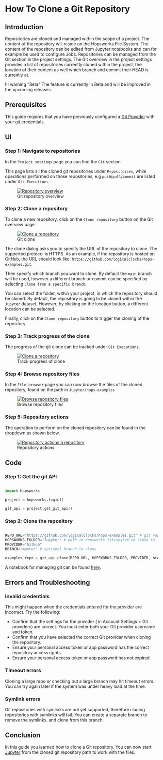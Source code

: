 # How To Clone a Git Repository

## Introduction

Repositories are cloned and managed within the scope of a project. The content of the repository will reside on the Hopsworks File System. The content of the repository can be edited from Jupyter notebooks and can for example be used to configure Jobs.
Repositories can be managed from the Git section in the project settings. The Git overview in the project settings provides a list of repositories currently cloned within the project, the location of their content as well which branch and commit their HEAD is currently at.

!!! warning "Beta"
    The feature is currently in Beta and will be improved in the upcoming releases.

## Prerequisites

This guide requires that you have previously configured a [Git Provider](configure_git_provider.md) with your git credentials.

## UI

### Step 1: Navigate to repositories

In the `Project settings` page you can find the `Git` section.

This page lists all the cloned git repositories under `Repositories`, while operations performed on those repositories, e.g `push`/`pull`/`commit` are listed under `Git Executions`.

<p align="center">
  <figure>
    <a  href="../../../../assets/images/guides/git/repository_overview.png">
      <img src="../../../../assets/images/guides/git/repository_overview.png" alt="Repository overview">
    </a>
    <figcaption>Git repository overview</figcaption>
  </figure>
</p>

### Step 2: Clone a repository

To clone a new repository, click on the `Clone repository` button on the Git overview page.

<p align="center">
  <figure>
    <a  href="../../../../assets/images/guides/git/clone_repo_dialog.png">
      <img src="../../../../assets/images/guides/git/clone_repo_dialog.png" alt="Clone a repository">
    </a>
    <figcaption>Git clone</figcaption>
  </figure>
</p>

The clone dialog asks you to specify the URL of the repository to clone. The supported protocol is HTTPS. As an example, if the repository is hosted on GitHub, the URL should look like: `https://github.com/logicalclocks/hops-examples.git`.

Then specify which branch you want to clone. By default the `main` branch will be used, however a different branch or commit can be specified by selecting `Clone from a specific branch`.

You can select the folder, within your project, in which the repository should be cloned. By default, the repository is going to be cloned within the `Jupyter` dataset. However, by clicking on the location button, a different location can be selected.

Finally, click on the `Clone repository` button to trigger the cloning of the repository.

### Step 3: Track progress of the clone

The progress of the git clone can be tracked under `Git Executions`.

<p align="center">
  <figure>
    <a  href="../../../../assets/images/guides/git/repo_cloning.png">
      <img src="../../../../assets/images/guides/git/repo_cloning.png" alt="Clone a repository">
    </a>
    <figcaption>Track progress of clone</figcaption>
  </figure>
</p>

### Step 4: Browse repository files

In the `File browser` page you can now browse the files of the cloned repository, found on the path in `Jupyter/hops-examples`

<p align="center">
  <figure>
    <a  href="../../../../assets/images/guides/git/browse_repo_files.png">
      <img src="../../../../assets/images/guides/git/browse_repo_files.png" alt="Browse repository files">
    </a>
    <figcaption>Browse repository files</figcaption>
  </figure>
</p>

### Step 5: Repository actions

The operation to perform on the cloned repository can be found in the dropdown as shown below.

<p align="center">
  <figure>
    <a  href="../../../../assets/images/guides/git/repo_actions.gif">
      <img src="../../../../assets/images/guides/git/repo_actions.gif" alt="Repository actions a repository">
    </a>
    <figcaption>Repository actions</figcaption>
  </figure>
</p>

## Code

### Step 1: Get the git API

```python

import hopsworks

project = hopsworks.login()

git_api = project.get_git_api()

```

### Step 2: Clone the repository

```python

REPO_URL="https://github.com/logicalclocks/hops-examples.git" # git repository
HOPSWORKS_FOLDER="Jupyter" # path in Hopsworks filesystem to clone to
PROVIDER="GitHub"
BRANCH="master" # optional branch to clone

examples_repo = git_api.clone(REPO_URL, HOPSWORKS_FOLDER, PROVIDER, branch=BRANCH)

```

A notebook for managing git can be found [here](https://github.com/logicalclocks/hops-examples/blob/master/notebooks/services/git.ipynb).

## Errors and Troubleshooting
###     Invalid credentials
This might happen when the credentials entered for the provider are incorrect. Try the following:

- Confirm that the settings for the provider ( in Account Settings > Git providers) are correct. You must enter both your Git provider username and token.
- Confirm that you have selected the correct Git provider when cloning the repository.
- Ensure your personal access token or app password has the correct repository access rights.
- Ensure your personal access token or app password has not expired.

### Timeout errors
Cloning a large repo or checking out a large branch may hit timeout errors. You can try again later if the system was under heavy load at the time.

### Symlink errors
Git repositories with symlinks are not yet supported, therefore cloning repositories with symlinks will fail. You can create a separate branch to remove the symlinks, and clone from this branch.

## Conclusion

In this guide you learned how to clone a Git repository. You can now start [Jupyter](../jupyter/python_notebook.md) from the cloned git repository path to work with the files.